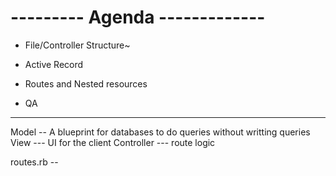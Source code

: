 # --------- Agenda -------------

- File/Controller Structure~
- Active Record

- Routes and Nested resources
- QA


--- 

Model -- A blueprint for databases to do queries without writting queries
View --- UI for the client
Controller --- route logic

routes.rb -- 